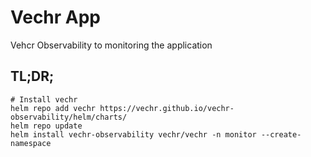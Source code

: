 # Vechr App
Vehcr Observability to monitoring the application

## TL;DR;
```
# Install vechr
helm repo add vechr https://vechr.github.io/vechr-observability/helm/charts/
helm repo update
helm install vechr-observability vechr/vechr -n monitor --create-namespace
```